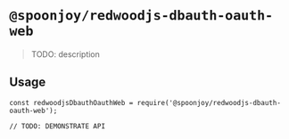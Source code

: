 # `@spoonjoy/redwoodjs-dbauth-oauth-web`

> TODO: description

## Usage

```
const redwoodjsDbauthOauthWeb = require('@spoonjoy/redwoodjs-dbauth-oauth-web');

// TODO: DEMONSTRATE API
```
